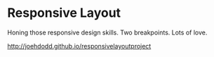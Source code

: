 # Responsive Layout
Honing those responsive design skills. Two breakpoints. Lots of love.

http://joehdodd.github.io/responsivelayoutproject
